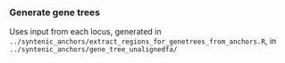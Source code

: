 ### Generate gene trees

Uses input from each locus, generated in `../syntenic_anchors/extract_regions_for_genetrees_from_anchors.R`, in `../syntenic_anchors/gene_tree_unalignedfa/`
